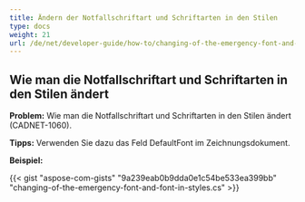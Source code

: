 ```yaml
---
title: Ändern der Notfallschriftart und Schriftarten in den Stilen
type: docs
weight: 21
url: /de/net/developer-guide/how-to/changing-of-the-emergency-font-and-font-in-styles/
---
```


## **Wie man die Notfallschriftart und Schriftarten in den Stilen ändert**

**Problem:** Wie man die Notfallschriftart und Schriftarten in den Stilen ändert (CADNET-1060).

**Tipps:** Verwenden Sie dazu das Feld DefaultFont im Zeichnungsdokument.

**Beispiel:**

{{< gist "aspose-com-gists" "9a239eab0b9dda0e1c54be533ea399bb" "changing-of-the-emergency-font-and-font-in-styles.cs" >}}
